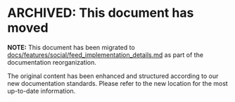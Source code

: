 # ARCHIVED: This document has moved

**NOTE:** This document has been migrated to [docs/features/social/feed_implementation_details.md](../features/social/feed_implementation_details.md) as part of the documentation reorganization.

The original content has been enhanced and structured according to our new documentation standards. Please refer to the new location for the most up-to-date information.
